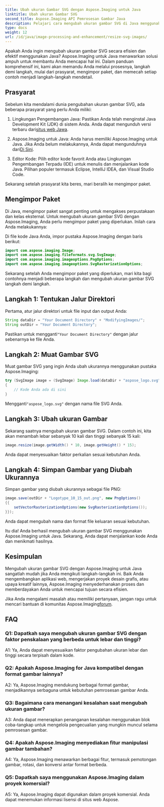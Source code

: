 ```yaml
---
title: Ubah ukuran Gambar SVG dengan Aspose.Imaging untuk Java
linktitle: Ubah ukuran Gambar SVG
second_title: Aspose.Imaging API Pemrosesan Gambar Java
description: Pelajari cara mengubah ukuran gambar SVG di Java menggunakan Aspose.Imaging for Java. Panduan langkah demi langkah untuk pemrosesan gambar yang efisien.
type: docs
weight: 12
url: /id/java/image-processing-and-enhancement/resize-svg-images/
---
```

Apakah Anda ingin mengubah ukuran gambar SVG secara efisien dan efektif menggunakan Java? Aspose.Imaging untuk Java menawarkan solusi ampuh untuk membantu Anda mencapai hal ini. Dalam panduan komprehensif ini, kami akan memandu Anda melalui prosesnya, langkah demi langkah, mulai dari prasyarat, mengimpor paket, dan memecah setiap contoh menjadi langkah-langkah mendetail.

## Prasyarat

Sebelum kita mendalami dunia pengubahan ukuran gambar SVG, ada beberapa prasyarat yang perlu Anda miliki:

1.  Lingkungan Pengembangan Java: Pastikan Anda telah menginstal Java Development Kit (JDK) di sistem Anda. Anda dapat mengunduh versi terbaru dari[situs web Jawa](https://www.oracle.com/java/technologies/javase-downloads).

2. Aspose.Imaging untuk Java: Anda harus memiliki Aspose.Imaging untuk Java. Jika Anda belum melakukannya, Anda dapat mengunduhnya dari[Di Sini](https://releases.aspose.com/imaging/java/).

3. Editor Kode: Pilih editor kode favorit Anda atau Lingkungan Pengembangan Terpadu (IDE) untuk menulis dan menjalankan kode Java. Pilihan populer termasuk Eclipse, IntelliJ IDEA, dan Visual Studio Code.

Sekarang setelah prasyarat kita beres, mari beralih ke mengimpor paket.

## Mengimpor Paket

Di Java, mengimpor paket sangat penting untuk mengakses perpustakaan dan kelas eksternal. Untuk mengubah ukuran gambar SVG dengan Aspose.Imaging, Anda perlu mengimpor paket yang diperlukan. Inilah cara Anda melakukannya:

Di file kode Java Anda, impor pustaka Aspose.Imaging dengan baris berikut:

```java
import com.aspose.imaging.Image;
import com.aspose.imaging.fileformats.svg.SvgImage;
import com.aspose.imaging.imageoptions.PngOptions;
import com.aspose.imaging.imageoptions.SvgRasterizationOptions;
```

Sekarang setelah Anda mengimpor paket yang diperlukan, mari kita bagi contohnya menjadi beberapa langkah dan mengubah ukuran gambar SVG langkah demi langkah.


## Langkah 1: Tentukan Jalur Direktori

Pertama, atur jalur direktori untuk file input dan output Anda:

```java
String dataDir = "Your Document Directory" + "ModifyingImages/";
String outDir = "Your Document Directory";
```

 Pastikan untuk mengganti`"Your Document Directory"` dengan jalur sebenarnya ke file Anda.

## Langkah 2: Muat Gambar SVG

Muat gambar SVG yang ingin Anda ubah ukurannya menggunakan pustaka Aspose.Imaging:

```java
try (SvgImage image = (SvgImage) Image.load(dataDir + "aspose_logo.svg"))
{
    // Kode Anda ada di sini
}
```

 Mengganti`"aspose_logo.svg"` dengan nama file SVG Anda.

## Langkah 3: Ubah ukuran Gambar

Sekarang saatnya mengubah ukuran gambar SVG. Dalam contoh ini, kita akan menambah lebar sebanyak 10 kali dan tinggi sebanyak 15 kali:

```java
image.resize(image.getWidth() * 10, image.getHeight() * 15);
```

Anda dapat menyesuaikan faktor perkalian sesuai kebutuhan Anda.

## Langkah 4: Simpan Gambar yang Diubah Ukurannya

Simpan gambar yang diubah ukurannya sebagai file PNG:

```java
image.save(outDir + "Logotype_10_15_out.png", new PngOptions()
{{
    setVectorRasterizationOptions(new SvgRasterizationOptions());
}});
```

Anda dapat mengubah nama dan format file keluaran sesuai kebutuhan.

Itu dia! Anda berhasil mengubah ukuran gambar SVG menggunakan Aspose.Imaging untuk Java. Sekarang, Anda dapat menjalankan kode Anda dan menikmati hasilnya.

## Kesimpulan

Mengubah ukuran gambar SVG dengan Aspose.Imaging untuk Java sangatlah mudah jika Anda mengikuti langkah-langkah ini. Baik Anda mengembangkan aplikasi web, mengerjakan proyek desain grafis, atau upaya kreatif lainnya, Aspose.Imaging menyederhanakan proses dan memberdayakan Anda untuk mencapai tujuan secara efisien.

Jika Anda mengalami masalah atau memiliki pertanyaan, jangan ragu untuk mencari bantuan di komunitas Aspose.Imaging[forum](https://forum.aspose.com/).

## FAQ

### Q1: Dapatkah saya mengubah ukuran gambar SVG dengan faktor penskalaan yang berbeda untuk lebar dan tinggi?

A1: Ya, Anda dapat menyesuaikan faktor pengubahan ukuran lebar dan tinggi secara terpisah dalam kode.

### Q2: Apakah Aspose.Imaging for Java kompatibel dengan format gambar lainnya?

A2: Ya, Aspose.Imaging mendukung berbagai format gambar, menjadikannya serbaguna untuk kebutuhan pemrosesan gambar Anda.

### Q3: Bagaimana cara menangani kesalahan saat mengubah ukuran gambar?

A3: Anda dapat menerapkan penanganan kesalahan menggunakan blok coba-tangkap untuk mengelola pengecualian yang mungkin muncul selama pemrosesan gambar.

### Q4: Apakah Aspose.Imaging menyediakan fitur manipulasi gambar tambahan?

A4: Ya, Aspose.Imaging menawarkan berbagai fitur, termasuk pemotongan gambar, rotasi, dan konversi antar format berbeda.

### Q5: Dapatkah saya menggunakan Aspose.Imaging dalam proyek komersial?

A5: Ya, Aspose.Imaging dapat digunakan dalam proyek komersial. Anda dapat menemukan informasi lisensi di situs web Aspose.